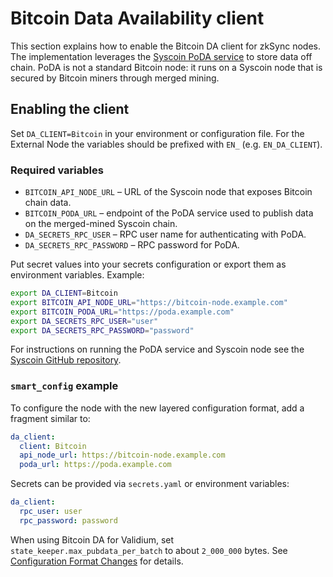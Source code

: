 # Bitcoin Data Availability client

This section explains how to enable the Bitcoin DA client for zkSync nodes. The implementation leverages the
[Syscoin PoDA service](https://github.com/syscoin) to store data off chain. PoDA is not a standard Bitcoin node: it runs
on a Syscoin node that is secured by Bitcoin miners through merged mining.

## Enabling the client

Set `DA_CLIENT=Bitcoin` in your environment or configuration file. For the External Node the variables should be
prefixed with `EN_` (e.g. `EN_DA_CLIENT`).

### Required variables

- `BITCOIN_API_NODE_URL` &ndash; URL of the Syscoin node that exposes Bitcoin chain data.
- `BITCOIN_PODA_URL` &ndash; endpoint of the PoDA service used to publish data on the merged-mined Syscoin chain.
- `DA_SECRETS_RPC_USER` &ndash; RPC user name for authenticating with PoDA.
- `DA_SECRETS_RPC_PASSWORD` &ndash; RPC password for PoDA.

Put secret values into your secrets configuration or export them as environment variables. Example:

```bash
export DA_CLIENT=Bitcoin
export BITCOIN_API_NODE_URL="https://bitcoin-node.example.com"
export BITCOIN_PODA_URL="https://poda.example.com"
export DA_SECRETS_RPC_USER="user"
export DA_SECRETS_RPC_PASSWORD="password"
```

For instructions on running the PoDA service and Syscoin node see the
[Syscoin GitHub repository](https://github.com/syscoin).

### `smart_config` example

To configure the node with the new layered configuration format, add a fragment similar to:

```yaml
da_client:
  client: Bitcoin
  api_node_url: https://bitcoin-node.example.com
  poda_url: https://poda.example.com
```

Secrets can be provided via `secrets.yaml` or environment variables:

```yaml
da_client:
  rpc_user: user
  rpc_password: password
```

When using Bitcoin DA for Validium, set `state_keeper.max_pubdata_per_batch` to about `2_000_000` bytes. See [Configuration Format Changes](../announcements/config_format_changes.md) for details.
